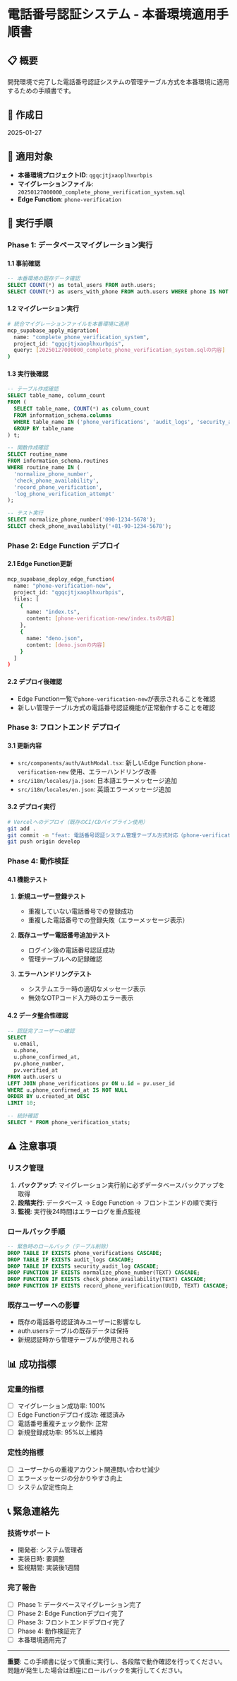# 電話番号認証システム - 本番環境適用手順書

## 📋 概要
開発環境で完了した電話番号認証システムの管理テーブル方式を本番環境に適用するための手順書です。

## 📅 作成日
2025-01-27

## 🎯 適用対象
- **本番環境プロジェクトID**: `qgqcjtjxaoplhxurbpis`
- **マイグレーションファイル**: `20250127000000_complete_phone_verification_system.sql`
- **Edge Function**: `phone-verification`

## 🚀 実行手順

### Phase 1: データベースマイグレーション実行

#### 1.1 事前確認
```sql
-- 本番環境の既存データ確認
SELECT COUNT(*) as total_users FROM auth.users;
SELECT COUNT(*) as users_with_phone FROM auth.users WHERE phone IS NOT NULL;
```

#### 1.2 マイグレーション実行
```bash
# 統合マイグレーションファイルを本番環境に適用
mcp_supabase_apply_migration(
  name: "complete_phone_verification_system",
  project_id: "qgqcjtjxaoplhxurbpis",
  query: [20250127000000_complete_phone_verification_system.sqlの内容]
)
```

#### 1.3 実行後確認
```sql
-- テーブル作成確認
SELECT table_name, column_count 
FROM (
  SELECT table_name, COUNT(*) as column_count
  FROM information_schema.columns 
  WHERE table_name IN ('phone_verifications', 'audit_logs', 'security_audit_log')
  GROUP BY table_name
) t;

-- 関数作成確認
SELECT routine_name 
FROM information_schema.routines 
WHERE routine_name IN (
  'normalize_phone_number',
  'check_phone_availability', 
  'record_phone_verification',
  'log_phone_verification_attempt'
);

-- テスト実行
SELECT normalize_phone_number('090-1234-5678');
SELECT check_phone_availability('+81-90-1234-5678');
```

### Phase 2: Edge Function デプロイ

#### 2.1 Edge Function更新
```bash
mcp_supabase_deploy_edge_function(
  name: "phone-verification-new",
  project_id: "qgqcjtjxaoplhxurbpis", 
  files: [
    {
      name: "index.ts",
      content: [phone-verification-new/index.tsの内容]
    },
    {
      name: "deno.json", 
      content: [deno.jsonの内容]
    }
  ]
)
```

#### 2.2 デプロイ後確認
- Edge Function一覧で`phone-verification-new`が表示されることを確認
- 新しい管理テーブル方式の電話番号認証機能が正常動作することを確認

### Phase 3: フロントエンド デプロイ

#### 3.1 更新内容
- `src/components/auth/AuthModal.tsx`: 新しいEdge Function `phone-verification-new` 使用、エラーハンドリング改善
- `src/i18n/locales/ja.json`: 日本語エラーメッセージ追加  
- `src/i18n/locales/en.json`: 英語エラーメッセージ追加

#### 3.2 デプロイ実行
```bash
# Vercelへのデプロイ（既存のCI/CDパイプライン使用）
git add .
git commit -m "feat: 電話番号認証システム管理テーブル方式対応（phone-verification-new使用）"
git push origin develop
```

### Phase 4: 動作検証

#### 4.1 機能テスト
1. **新規ユーザー登録テスト**
   - 重複していない電話番号での登録成功
   - 重複した電話番号での登録失敗（エラーメッセージ表示）
   
2. **既存ユーザー電話番号追加テスト**
   - ログイン後の電話番号認証成功
   - 管理テーブルへの記録確認

3. **エラーハンドリングテスト**
   - システムエラー時の適切なメッセージ表示
   - 無効なOTPコード入力時のエラー表示

#### 4.2 データ整合性確認
```sql
-- 認証完了ユーザーの確認
SELECT 
  u.email,
  u.phone,
  u.phone_confirmed_at,
  pv.phone_number,
  pv.verified_at
FROM auth.users u
LEFT JOIN phone_verifications pv ON u.id = pv.user_id
WHERE u.phone_confirmed_at IS NOT NULL
ORDER BY u.created_at DESC
LIMIT 10;

-- 統計確認
SELECT * FROM phone_verification_stats;
```

## ⚠️ 注意事項

### リスク管理
1. **バックアップ**: マイグレーション実行前に必ずデータベースバックアップを取得
2. **段階実行**: データベース → Edge Function → フロントエンドの順で実行
3. **監視**: 実行後24時間はエラーログを重点監視

### ロールバック手順
```sql
-- 緊急時のロールバック（テーブル削除）
DROP TABLE IF EXISTS phone_verifications CASCADE;
DROP TABLE IF EXISTS audit_logs CASCADE; 
DROP TABLE IF EXISTS security_audit_log CASCADE;
DROP FUNCTION IF EXISTS normalize_phone_number(TEXT) CASCADE;
DROP FUNCTION IF EXISTS check_phone_availability(TEXT) CASCADE;
DROP FUNCTION IF EXISTS record_phone_verification(UUID, TEXT) CASCADE;
```

### 既存ユーザーへの影響
- 既存の電話番号認証済みユーザーに影響なし
- auth.usersテーブルの既存データは保持
- 新規認証時から管理テーブルが使用される

## 📊 成功指標

### 定量的指標
- [ ] マイグレーション成功率: 100%
- [ ] Edge Functionデプロイ成功: 確認済み
- [ ] 電話番号重複チェック動作: 正常
- [ ] 新規登録成功率: 95%以上維持

### 定性的指標  
- [ ] ユーザーからの重複アカウント関連問い合わせ減少
- [ ] エラーメッセージの分かりやすさ向上
- [ ] システム安定性向上

## 📞 緊急連絡先

### 技術サポート
- 開発者: システム管理者
- 実装日時: 要調整
- 監視期間: 実装後1週間

### 完了報告
- [ ] Phase 1: データベースマイグレーション完了
- [ ] Phase 2: Edge Functionデプロイ完了  
- [ ] Phase 3: フロントエンドデプロイ完了
- [ ] Phase 4: 動作検証完了
- [ ] 本番環境適用完了

---

**重要**: この手順書に従って慎重に実行し、各段階で動作確認を行ってください。問題が発生した場合は即座にロールバックを実行してください。

